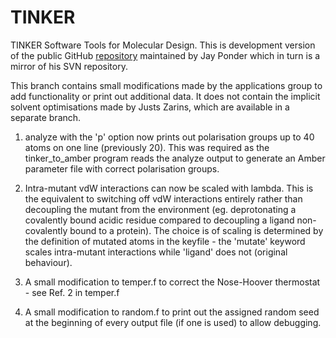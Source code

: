 TINKER
======

TINKER Software Tools for Molecular Design. This is development
version of the public GitHub [repository](https://github.com/jayponder/tinker) 
maintained by Jay Ponder which in turn is a mirror of his SVN repository.

This branch contains small modifications made by the applications group to add
functionality or print out additional data. It does not contain the implicit
solvent optimisations made by Justs Zarins, which are available in a separate
branch.

1) analyze with the 'p' option now prints out polarisation groups up to 40 atoms
   on one line (previously 20). This was required as the tinker_to_amber program
   reads the analyze output to generate an Amber parameter file with correct
   polarisation groups.

2) Intra-mutant vdW interactions can now be scaled with lambda. This is the
   equivalent to switching off vdW interactions entirely rather than decoupling
   the mutant from the environment (eg. deprotonating a covalently bound acidic
   residue compared to decoupling a ligand non-covalently bound to a protein).
   The choice is of scaling is determined by the definition of mutated atoms in
   the keyfile - the 'mutate' keyword scales intra-mutant interactions while
   'ligand' does not (original behaviour).

3) A small modification to temper.f to correct the Nose-Hoover thermostat - see
   Ref. 2 in temper.f

4) A small modification to random.f to print out the assigned random seed at
   the beginning of every output file (if one is used) to allow debugging. 
